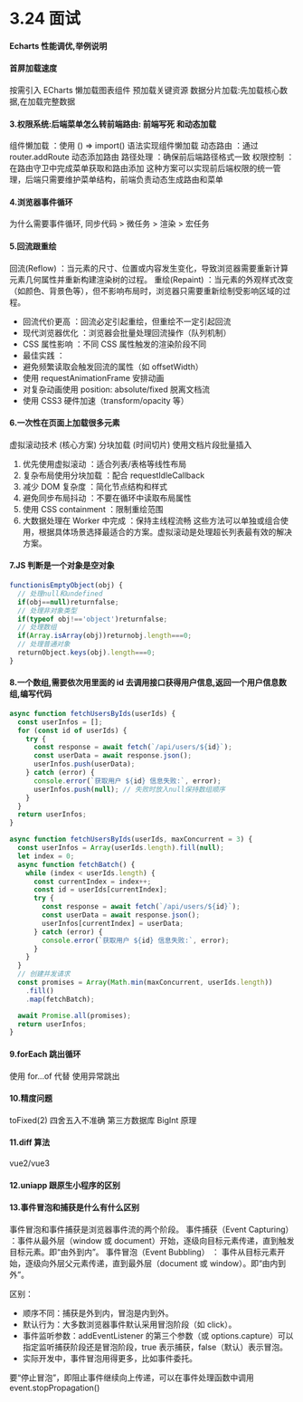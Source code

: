 # 3.24 面试

#### Echarts 性能调优,举例说明

#### 首屏加载速度

按需引入 ECharts
懒加载图表组件
预加载关键资源
数据分片加载:先加载核心数据,在加载完整数据

#### 3.权限系统:后端菜单怎么转前端路由: 前端写死 和动态加载

组件懒加载 ：使用 () => import() 语法实现组件懒加载
动态路由 ：通过 router.addRoute 动态添加路由
路径处理 ：确保前后端路径格式一致
权限控制 ：在路由守卫中完成菜单获取和路由添加
这种方案可以实现前后端权限的统一管理，后端只需要维护菜单结构，前端负责动态生成路由和菜单

#### 4.浏览器事件循环

为什么需要事件循环,
同步代码 > 微任务 > 渲染 > 宏任务

#### 5.回流跟重绘

回流(Reflow) ：当元素的尺寸、位置或内容发生变化，导致浏览器需要重新计算元素几何属性并重新构建渲染树的过程。
重绘(Repaint) ：当元素的外观样式改变（如颜色、背景色等），但不影响布局时，浏览器只需要重新绘制受影响区域的过程。

- 回流代价更高 ：回流必定引起重绘，但重绘不一定引起回流
- 现代浏览器优化 ：浏览器会批量处理回流操作（队列机制）
- CSS 属性影响 ：不同 CSS 属性触发的渲染阶段不同
- 最佳实践 ：
- 避免频繁读取会触发回流的属性（如 offsetWidth）
- 使用 requestAnimationFrame 安排动画
- 对复杂动画使用 position: absolute/fixed 脱离文档流
- 使用 CSS3 硬件加速（transform/opacity 等）

#### 6.一次性在页面上加载很多元素

虚拟滚动技术 (核心方案)
分块加载 (时间切片)
使用文档片段批量插入

1. 优先使用虚拟滚动 ：适合列表/表格等线性布局
2. 复杂布局使用分块加载 ：配合 requestIdleCallback
3. 减少 DOM 复杂度 ：简化节点结构和样式
4. 避免同步布局抖动 ：不要在循环中读取布局属性
5. 使用 CSS containment ：限制重绘范围
6. 大数据处理在 Worker 中完成 ：保持主线程流畅
   这些方法可以单独或组合使用，根据具体场景选择最适合的方案。虚拟滚动是处理超长列表最有效的解决方案。

#### 7.JS 判断是一个对象是空对象

```JavaScript
functionisEmptyObject(obj) {
  // 处理null和undefined
  if(obj==null)returnfalse;
  // 处理非对象类型
  if(typeof obj!=='object')returnfalse;
  // 处理数组
  if(Array.isArray(obj))returnobj.length===0;
  // 处理普通对象
  returnObject.keys(obj).length===0;
}
```

#### 8.一个数组,需要依次用里面的 id 去调用接口获得用户信息,返回一个用户信息数组,编写代码

```JavaScript
async function fetchUsersByIds(userIds) {
  const userInfos = [];
  for (const id of userIds) {
    try {
      const response = await fetch(`/api/users/${id}`);
      const userData = await response.json();
      userInfos.push(userData);
    } catch (error) {
      console.error(`获取用户 ${id} 信息失败:`, error);
      userInfos.push(null); // 失败时放入null保持数组顺序
    }
  }
  return userInfos;
}
```

```JavaScript
async function fetchUsersByIds(userIds, maxConcurrent = 3) {
  const userInfos = Array(userIds.length).fill(null);
  let index = 0;
  async function fetchBatch() {
    while (index < userIds.length) {
      const currentIndex = index++;
      const id = userIds[currentIndex];
      try {
        const response = await fetch(`/api/users/${id}`);
        const userData = await response.json();
        userInfos[currentIndex] = userData;
      } catch (error) {
        console.error(`获取用户 ${id} 信息失败:`, error);
      }
    }
  }
  // 创建并发请求
  const promises = Array(Math.min(maxConcurrent, userIds.length))
    .fill()
    .map(fetchBatch);

  await Promise.all(promises);
  return userInfos;
}
```

#### 9.forEach 跳出循环

使用 for...of 代替
使用异常跳出

#### 10.精度问题

toFixed(2) 四舍五入不准确
第三方数据库
BigInt
原理

#### 11.diff 算法

vue2/vue3

#### 12.uniapp 跟原生小程序的区别


#### 13.事件冒泡和捕获是什么有什么区别
事件冒泡和事件捕获是浏览器事件流的两个阶段。
事件捕获（Event Capturing） ：事件从最外层（window 或 document）开始，逐级向目标元素传递，直到触发目标元素。即“由外到内”。
事件冒泡（Event Bubbling） ： 事件从目标元素开始，逐级向外层父元素传递，直到最外层（document 或 window）。即“由内到外”。

区别：

- 顺序不同：捕获是外到内，冒泡是内到外。
- 默认行为：大多数浏览器事件默认采用冒泡阶段（如 click）。
- 事件监听参数：addEventListener 的第三个参数（或 options.capture）可以指定监听捕获阶段还是冒泡阶段，true 表示捕获，false（默认）表示冒泡。
- 实际开发中，事件冒泡用得更多，比如事件委托。

要“停止冒泡”，即阻止事件继续向上传递，可以在事件处理函数中调用 event.stopPropagation()